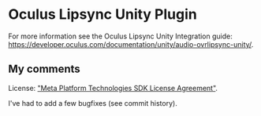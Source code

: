 # Oculus Lipsync Unity Plugin

For more information see the Oculus Lipsync Unity Integration guide:
https://developer.oculus.com/documentation/unity/audio-ovrlipsync-unity/.

## My comments

License: ["Meta Platform Technologies SDK License Agreement"](https://developer.oculus.com/licenses/oculussdk/).

I've had to add a few bugfixes (see commit history).
